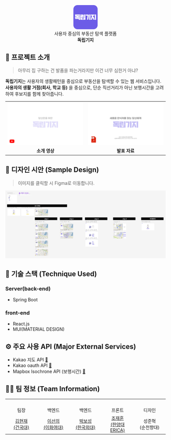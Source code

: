 <p align="center">
<img src="images/service_symbol.png" width=15%><br>
사용자 중심의 부동산 탐색 플랫폼<br>
<strong>독립기지</strong>
</p>

## 📖 프로젝트 소개

> 아무리 집 구하는 건 발품을 파는거라지만 이건 너무 심한거 아냐?

**독립기지**는 사용자의 생활패턴을 중심으로 부동산을 탐색할 수 있는 웹 서비스입니다. **사용자의 생활 거점(회사, 학교 등)** 을 중심으로, 단순 직선거리가 아닌 보행시간을 고려하여 후보지를 함께 찾아줍니다.

<table>
	<tr>
		<td width=50%>
			<a href="https://youtu.be/HpKZQ1A_JKo"><img src="images/youtube.png"></a>
		</td>
		<td width=50%>
			<a href="https://github.com/independent-base/dok-rip-gi-ji/blob/master/docs/%EC%86%8C%EC%A4%91%EB%8C%80%20%EB%B3%B5%EB%8D%95%EB%B0%A9_%EB%8F%85%EB%A6%BD%EA%B8%B0%EC%A7%80_%EC%B5%9C%EC%A2%85%20%ED%94%84%EB%A1%9C%EC%A0%9D%ED%8A%B8.pdf"><img src="images/presentation.png"></a>
		</td>
	</tr>
	<tr>
		<td align="center">
			<b>소개 영상</b>
		</td>
		<td align="center">
			<b>발표 자료</b>
		</td>
	</tr>
</table>

## 🎨 디자인 시안 (Sample Design)

> 이미지를 클릭할 시 Figma로 이동합니다.

[![22SWUNIV_HACK_dok-rip-gi-ji-figma](images/design.png)](https://www.figma.com/file/tgMFiFB5zgT0frYzB05APl/%EB%8F%85%EB%A6%BD%EA%B8%B0%EC%A7%80-('22%EC%86%8C%EC%A4%91%EB%8C%80-%EA%B3%B5%EB%8F%99%ED%95%B4%EC%BB%A4%ED%86%A4)?node-id=0%3A1)

## 🔧 기술 스택 (Technique Used)
### Server(back-end)
 - Spring Boot
 
### front-end
 -  React.js
 -  MUI(MATERIAL DESIGN)

## ⚙ 주요 사용 API (Major External Services)
 - Kakao 지도 API [🔗](https://apis.map.kakao.com/)
 - Kakao oauth API [🔗](https://developers.kakao.com/docs/latest/ko/kakaologin/rest-api)
 - Mapbox Isochrone API (보행시간) [🔗](https://docs.mapbox.com/playground/isochrone/)

## 👨‍💻 팀 정보 (Team Information)

<table>
<tbody align="center">
  <tr>
    <td width="20%"><img src="https://avatars.githubusercontent.com/u/45625362?v=3" width="100px;" alt=""/></td>
    <td width="20%"><img src="https://avatars.githubusercontent.com/u/80109963?v=4" width="100px;" alt=""/></td>
    <td width="20%"><img src="https://avatars.githubusercontent.com/u/81157873?v=4" width="100px;" alt=""/></td>
    <td width="20%"><img src="https://avatars.githubusercontent.com/u/76520477?v=4" width="100px;" alt=""/></td>
    <td width="20%"></td>
  </tr>
  <tr>
    <td>팀장</td>
    <td>백엔드</td>
    <td>백엔드</td>
    <td>프론트</td>
    <td>디자인</td>
  </tr>
  <tr>
    <td><a href="https://github.com/hughesgoon">김현재<br>(건국대)</a></td>
    <td><a href="https://github.com/sunnyineverywhere">이선의<br>(이화여대)</a></td>
    <td><a href="https://github.com/bosungpark">박보성<br>(한국외대)</a></td>
    <td><a href="https://github.com/jae-hun-e">조재훈<br>(한양대ERICA)</a></td>
    <td>성준혁<br>(순천향대)</td>
  </tr>
</tbody>
</table>